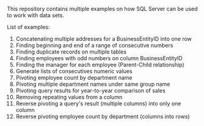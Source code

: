 This repository contains multiple examples on how SQL Server can be used to work with data sets.

List of examples:
1) Concatenating multiple addresses for a BusinessEntityID into one row
2) Finding beginning and end of a range of consecutive numbers
3) Finding duplicate records on multiple tables
4) Finding employees with odd numbers on column BusinessEntityID
5) Finding the manager for each employee (Parent-Child relationship)
6) Generate lists of consecutives numeric values
7) Pivoting employee count by department name
8) Pivoting multiple department names under same group name
9) Pivoting query results for year-to-year comparison of sales
10) Removing repeating values from a column
11) Reverse pivoting a query's result (multiple columns) into only one column
12) Reverse pivoting employee count by department (columns into rows)
